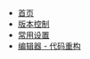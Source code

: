 
* [首页](/)
* [版本控制](zh-cn/111_版本控制.md)
* [常用设置](zh-cn/301_设置字体和编码.md)
* [编辑器 - 代码重构](zh-cn/700_编辑器_代码重构.md)